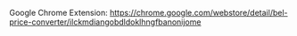 Google Chrome Extension: https://chrome.google.com/webstore/detail/bel-price-converter/ilckmdiangobdldoklhngfbanonijome

